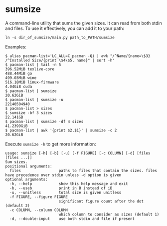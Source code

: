 # sumsize
A command-line utility that sums the given sizes. It can read from both stdin and files. To use it effectively, you can add it to your path:
```
ln -s dir_of_sumsize/main.py path_to_PATH/sumsize
```

Examples:
```
$ alias pacman-list='LC_ALL=C pacman -Qi | awk "/^Name/{name=\$3} /^Installed Size/{print \$4\$5, name}" | sort -h'
$ pacman-list | tail -n 5
396.52MiB texlive-core
488.44MiB go
499.03MiB wine
516.18MiB linux-firmware
4.04GiB cuda
$ pacman-list | sumsize
20.62GiB
$ pacman-list | sumsize -u 
22140504940 
$ pacman-list > sizes
$ sumsize -bf 3 sizes
22.141GB
$ pacman-list | sumsize -df 4 sizes 
41.2399GiB 
$ pacman-list | awk '{print $2,$1}' | sumsize -c 2
20.62GiB
```

Execute `sumsize -h` to get more information:
```
usage: sumsize [-h] [-b] [-u] [-f FIGURE] [-c COLUMN] [-d] [files [files ...]] 
Sum sizes. 
positional arguments: 
  files                 paths to files that contain the sizes. files have precedence over stdin unless -d option is given 
optional arguments: 
  -h, --help            show this help message and exit 
  -b, --useb            print in B instead of iB 
  -u, --unitless        total size is given unitless 
  -f FIGURE, --figure FIGURE 
                        significant figure count after the dot (default 2) 
  -c COLUMN, --column COLUMN 
                        which column to consider as sizes (default 1) 
  -d, --double-input    use both stdin and file if present 
```
